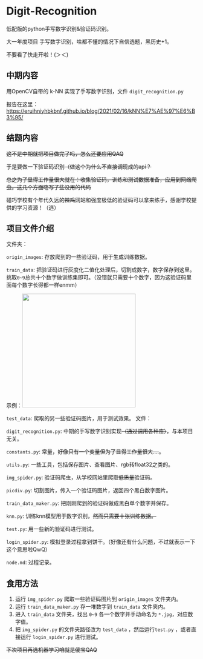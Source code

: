 # Digit-Recognition

低配版的python手写数字识别\&验证码识别。

大一年度项目 手写数字识别，啥都不懂的情况下自信选题，黑历史+1。

不要看了快走开啦！(＞＜)

## 中期内容

用OpenCV自带的 k-NN 实现了手写数字识别，文件 `digit_recognition.py`

报告在这里：https://eruihniyhbkbnf.github.io/blog/2021/02/16/kNN%E7%AE%97%E6%B3%95/

## 结题内容

~~这不是中期就把项目做完了吗，怎么还要应用QAQ~~

于是要做一下验证码识别~~（做这个为什么不直接调现成的api？~~

~~总之为了显得工作量很大就在：收集验证码，训练和测试数据准备，应用到网络爬虫。这几个方面瞎写了些没用的代码~~

碰巧学校有个年代久远的~~辣鸡~~网站和强度极低的验证码可以拿来练手，感谢学校提供的学习资源！（逃）

## 项目文件介绍

文件夹：

`origin_images`: 存放爬到的一些验证码，用于生成训练数据。

`train_data`: 把验证码进行灰度化二值化处理后，切割成数字，数字保存到这里。挑取`0~9`总共十个数字做训练集即可。（没错就只需要十个数字，因为这验证码里面每个数字长得都一样enmm）

示例：<img src="https://cdn.jsdelivr.net/gh/ERUIHNIYHBKBNF/picapica@main/ml-for-annual-project/2021092801.508hy4wuhwo0.png" width="300px">

`test_data`: 爬取的另一些验证码图片，用于测试效果。
文件：

`digit_recognition.py`: 中期的手写数字识别实现~~（通过调用各种库）~~，与本项目无关。

`constants.py`: 常量，~~好像只有一个变量但为了显得工作量很大....~~。

`utils.py`: 一些工具，包括保存图片、查看图片、rgb转float32之类的。

`img_spider.py`: 验证码爬虫，从学校网站里爬取~~低质量~~验证码。

`picdiv.py`: 切割图片，传入一个验证码图片，返回四个黑白数字图片。

`train_data_maker.py`: 把刚刚爬到的验证码做成黑白单个数字并保存。

`knn.py`: 训练knn模型用于数字识别，~~然而只需要十张训练数据。~~

`test.py`: 用一些新的验证码进行测试。

`login_spider.py`: 模拟登录过程拿到饼干。（好像还有什么问题，不过就表示一下这个意思啦QwQ）

`node.md`: 过程记录。

## 食用方法

1. 运行 `img_spider.py` 爬取一些验证码图片到 `origin_images` 文件夹内。
2. 运行 `train_data_maker.py` 存一堆数字到 `train_data` 文件夹内。
3. 进入 `train_data` 文件夹，找出 `0~9` 各一个数字并手动命名为 `*.jpg`，对应数字值。
4. 把 `img_spider.py` 的文件夹路径改为 `test_data` ，然后运行`test.py` ，或者直接运行 `login_spider.py` 进行测试。

~~下次项目再选机器学习咱就是傻宝QAQ~~

